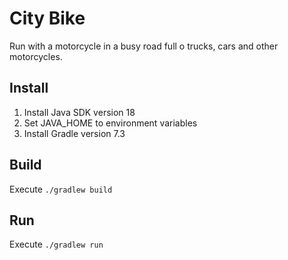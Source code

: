 # City Bike
Run with a motorcycle in a busy road full o trucks, cars and other motorcycles.

## Install
1. Install Java SDK version 18
2. Set JAVA_HOME to environment variables
3. Install Gradle version 7.3

## Build
Execute `./gradlew build`

## Run
Execute `./gradlew run`



